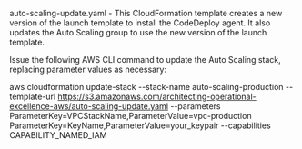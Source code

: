 auto-scaling-update.yaml - This CloudFormation template creates a new version of the launch template to install the CodeDeploy agent. It also updates the Auto Scaling group to use the new version of the launch template.

Issue the following AWS CLI command to update the Auto Scaling stack, replacing parameter values as necessary:

aws cloudformation update-stack --stack-name auto-scaling-production --template-url https://s3.amazonaws.com/architecting-operational-excellence-aws/auto-scaling-update.yaml --parameters ParameterKey=VPCStackName,ParameterValue=vpc-production ParameterKey=KeyName,ParameterValue=your_keypair --capabilities CAPABILITY_NAMED_IAM